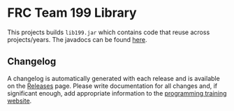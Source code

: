 # FRC Team 199 Library

This projects builds `lib199.jar` which contains code that reuse across projects/years. The javadocs can be found [here](https://deepbluerobotics.github.io/lib199/).

## Changelog
A changelog is automatically generated with each release and is available on the [Releases](https://github.com/DeepBlueRobotics/lib199/releases) page. Please write documentation for all changes and, if significant enough, add appropriate information to the [programming training website](https://deep-blue-training.readthedocs.io/en/latest/).
